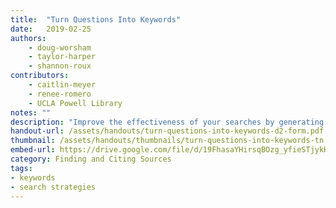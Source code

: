 ```yaml
---
title:  "Turn Questions Into Keywords"
date:   2019-02-25
authors: 
    - doug-worsham
    - taylor-harper
    - shannon-roux
contributors: 
    - caitlin-meyer
    - renee-romero
    - UCLA Powell Library
notes: ""
description: "Improve the effectiveness of your searches by generating a variety of keywords."
handout-url: /assets/handouts/turn-questions-into-keywords-d2-form.pdf
thumbnail: /assets/handouts/thumbnails/turn-questions-into-keywords-tn.png
embed-url: https://drive.google.com/file/d/19FhasaYHirsqBOzg_yfieSTjykKTtPfV/preview
category: Finding and Citing Sources
tags:
- keywords
- search strategies 
---
```

